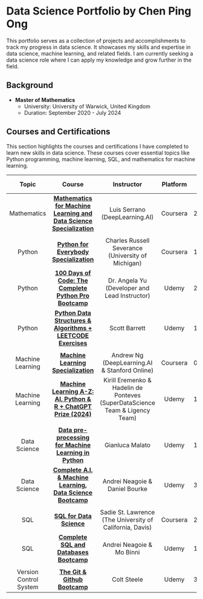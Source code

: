 # Data Science Portfolio by Chen Ping Ong
This portfolio serves as a collection of projects and accomplishments to track my progress in data science. It showcases my skills and expertise in data science, machine learning, and related fields. I am currently seeking a data science role where I can apply my knowledge and grow further in the field.

## Background
- **Master of Mathematics**  
  - University: University of Warwick, United Kingdom  
  - Duration: September 2020 - July 2024

## Courses and Certifications
This section highlights the courses and certifications I have completed to learn new skills in data science. These courses cover essential topics like Python programming, machine learning, SQL, and mathematics for machine learning.

| Topic  | Course | Instructor | Platform | Start Date | Completion Date |
| :---: | :---: | :---: | :---: | :---: | :---: |
| Mathematics | **[Mathematics for Machine Learning and Data Science Specialization](https://www.coursera.org/account/accomplishments/specialization/KRUFN4LE739W)** | Luis Serrano (DeepLearning.AI) | Coursera | 20/09/2024 | 22/09/2024 |
|  |  |  |  |  |  |
| Python | **[Python for Everybody Specialization](https://www.coursera.org/account/accomplishments/specialization/DIRJ3WEMJMCL)** | Charles Russell Severance (University of Michigan) | Coursera | 10/09/2024 | 14/09/2024 |
| Python | **[100 Days of Code: The Complete Python Pro Bootcamp](https://www.udemy.com/course/100-days-of-code/)** | Dr. Angela Yu (Developer and Lead Instructor) | Udemy | 23/09/2024 | **Stopped** after Day 38 to focus on data science |
| Python | **[Python Data Structures & Algorithms + LEETCODE Exercises](https://www.udemy.com/course/data-structures-algorithms-python/)** | Scott Barrett | Udemy | 13/10/2024 | **Stopped** to focus on data science |
|  |  |  |  |  |  |
| Machine Learning | **[Machine Learning Specialization](https://www.coursera.org/account/accomplishments/specialization/61HRDL8VJDBW)** | Andrew Ng (DeepLearning.AI & Stanford Online) | Coursera | 02/09/2024 | 08/09/2024 |
| Machine Learning | **[Machine Learning A-Z: AI, Python & R + ChatGPT Prize (2024)](https://www.udemy.com/course/machinelearning/)** | Kirill Eremenko & Hadelin de Ponteves (SuperDataScience Team & Ligency Team) | Udemy | 19/10/2024 | **In Progress** |
|  |  |  |  |  |  |
| Data Science | **[Data pre-processing for Machine Learning in Python](https://www.udemy.com/certificate/UC-bdb16464-e20f-4849-a01b-c49639c3990e/)** | Gianluca Malato | Udemy | 18/10/2024 | 18/10/2024 |
| Data Science | **[Complete A.I. & Machine Learning, Data Science Bootcamp](https://www.udemy.com/course/complete-machine-learning-and-data-science-zero-to-mastery/)** | Andrei Neagoie & Daniel Bourke | Udemy | 30/09/2024 | **In Progress** |
|  |  |  |  |  |  |
| SQL | **[SQL for Data Science](https://www.coursera.org/account/accomplishments/verify/CNBRJI413BWZ)** | Sadie St. Lawrence (The University of California, Davis) | Coursera | 29/09/2024 | 30/09/2024 |
| SQL | **[Complete SQL and Databases Bootcamp](https://www.udemy.com/course/complete-sql-databases-bootcamp-zero-to-mastery/)** | Andrei Neagoie & Mo Binni | Udemy | 16/10/2024 | **In Progress** |
|  |  |  |  |  |  |
| Version Control System | **[The Git & Github Bootcamp](https://www.udemy.com/certificate/UC-9055dd29-5480-44d9-9543-a31450e14468/)** | Colt Steele | Udemy | 30/09/2024 | 13/10/2024 |
